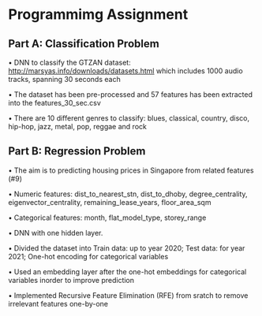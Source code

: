 # Programmimg Assignment

## Part A: Classification Problem

• DNN to classify the GTZAN dataset: http://marsyas.info/downloads/datasets.html which includes 1000 audio tracks, spanning 30 seconds each

• The dataset has been pre-processed and 57 features has been extracted into the features_30_sec.csv

• There are 10 different genres to classify: blues, classical, country, disco, hip-hop, jazz, metal, pop, reggae and rock

## Part B: Regression Problem

• The aim is to predicting housing prices in Singapore from related features (#9)

• Numeric features: dist_to_nearest_stn, dist_to_dhoby, degree_centrality, eigenvector_centrality, remaining_lease_years, floor_area_sqm

• Categorical features: month, flat_model_type, storey_range

• DNN with one hidden layer.

• Divided the dataset into Train data: up to year 2020; Test data: for year 2021; One-hot encoding for categorical variables

• Used an embedding layer after the one-hot embeddings for categorical variables inorder to improve prediction

• Implemented Recursive Feature Elimination (RFE) from sratch to remove irrelevant features one-by-one

